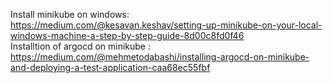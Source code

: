 Install minikube on windows: https://medium.com/@kesavan.keshav/setting-up-minikube-on-your-local-windows-machine-a-step-by-step-guide-8d00c8fd0f46  
Installtion of argocd on minikube : https://medium.com/@mehmetodabashi/installing-argocd-on-minikube-and-deploying-a-test-application-caa68ec55fbf

